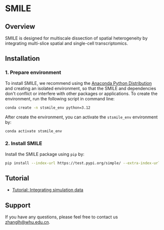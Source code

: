# SMILE

## Overview

SMILE is designed for multiscale dissection of spatial heterogeneity by integrating multi-slice spatial and single-cell transcriptomics.

## Installation
### 1. Prepare environment
To install SMILE, we recommend using the [Anaconda Python Distribution](https://anaconda.org/) and creating an isolated environment, so that the SMILE and dependencies don't conflict or interfere with other packages or applications. To create the environment, run the following script in command line:

```bash
conda create -n stsmile_env python=3.12
```

After create the environment, you can activate the `stsmile_env` environment by:
```bash
conda activate stsmile_env
```

### 2. Install SMILE

Install the SMILE package using `pip` by:
```bash                                          
pip install --index-url https://test.pypi.org/simple/ --extra-index-url https://pypi.org/simple stSMILE
```

## Tutorial

- [Tutorial: Integrating simulation data](https://github.com/zhanglhwhu/SMILE/blob/main/tutorial/run_SMILE_on_simulation_data.ipynb)

## Support

If you have any questions, please feel free to contact us [zhanglh@whu.edu.cn](mailto:zhanglh@whu.edu.cn). 



